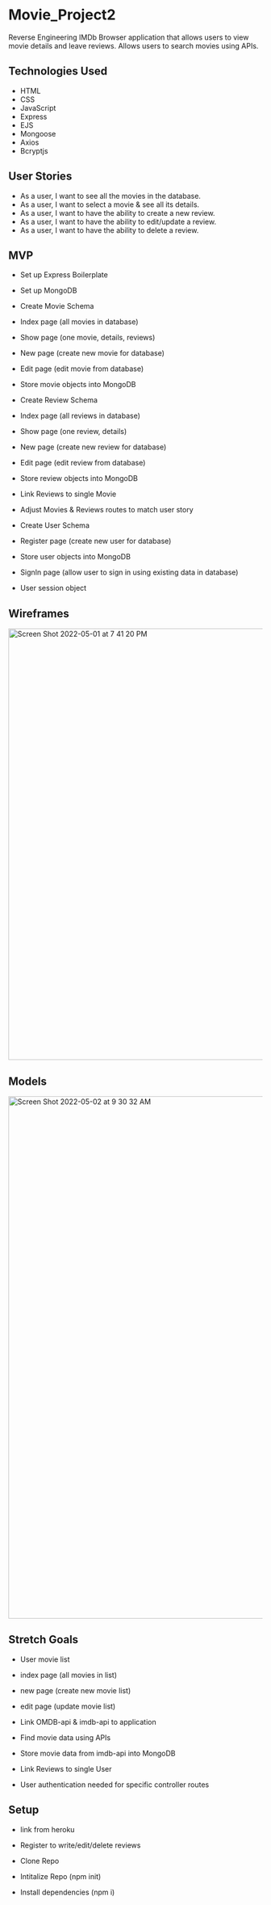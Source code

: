 # Movie_Project2
Reverse Engineering IMDb
Browser application that allows users to view movie details and leave reviews.
Allows users to search movies using APIs.

## Technologies Used
- HTML
- CSS
- JavaScript
- Express
- EJS
- Mongoose
- Axios
- Bcryptjs

## User Stories
- As a user, I want to see all the movies in the database.
- As a user, I want to select a movie & see all its details.
- As a user, I want to have the ability to create a new review.
- As a user, I want to have the ability to edit/update a review.
- As a user, I want to have the ability to delete a review.

## MVP
- Set up Express Boilerplate
- Set up MongoDB

- Create Movie Schema
- Index page (all movies in database)
- Show page (one movie, details, reviews)
- New page (create new movie for database)
- Edit page (edit movie from database)
- Store movie objects into MongoDB

- Create Review Schema
- Index page (all reviews in database)
- Show page (one review, details)
- New page (create new review for database)
- Edit page (edit review from database)
- Store review objects into MongoDB

- Link Reviews to single Movie
- Adjust Movies & Reviews routes to match user story

- Create User Schema
- Register page (create new user for database)
- Store user objects into MongoDB
- SignIn page (allow user to sign in using existing data in database)
- User session object

## Wireframes

<img width="854" alt="Screen Shot 2022-05-01 at 7 41 20 PM" src="https://user-images.githubusercontent.com/99110345/166169379-0141f2e4-e78e-4d30-aeca-07d6f4b119fc.png">



## Models

<img width="1034" alt="Screen Shot 2022-05-02 at 9 30 32 AM" src="https://user-images.githubusercontent.com/99110345/166242438-851f330a-4f1c-4466-973b-9c21b967974b.png">


## Stretch Goals
- User movie list
- index page (all movies in list)
- new page (create new movie list)
- edit page (update movie list)

- Link OMDB-api & imdb-api to application
- Find movie data using APIs
- Store movie data from imdb-api into MongoDB

- Link Reviews to single User
- User authentication needed for specific controller routes

## Setup
- link from heroku
- Register to write/edit/delete reviews

- Clone Repo
- Intitalize Repo (npm init)
- Install dependencies (npm i)
